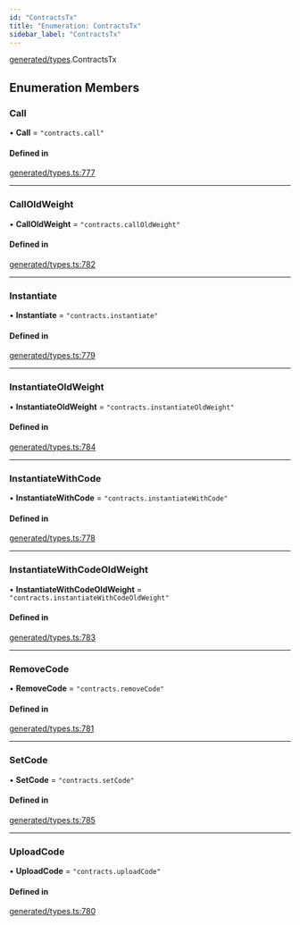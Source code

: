 ```yaml
---
id: "ContractsTx"
title: "Enumeration: ContractsTx"
sidebar_label: "ContractsTx"
---
```


[generated/types](../../../../modules/Generated/Types/Types.md).ContractsTx

## Enumeration Members

### Call

• **Call** = ``"contracts.call"``

#### Defined in

[generated/types.ts:777](https://github.com/PolymeshAssociation/polymesh-sdk/blob/fe2e6dd1d/src/generated/types.ts#L777)

___

### CallOldWeight

• **CallOldWeight** = ``"contracts.callOldWeight"``

#### Defined in

[generated/types.ts:782](https://github.com/PolymeshAssociation/polymesh-sdk/blob/fe2e6dd1d/src/generated/types.ts#L782)

___

### Instantiate

• **Instantiate** = ``"contracts.instantiate"``

#### Defined in

[generated/types.ts:779](https://github.com/PolymeshAssociation/polymesh-sdk/blob/fe2e6dd1d/src/generated/types.ts#L779)

___

### InstantiateOldWeight

• **InstantiateOldWeight** = ``"contracts.instantiateOldWeight"``

#### Defined in

[generated/types.ts:784](https://github.com/PolymeshAssociation/polymesh-sdk/blob/fe2e6dd1d/src/generated/types.ts#L784)

___

### InstantiateWithCode

• **InstantiateWithCode** = ``"contracts.instantiateWithCode"``

#### Defined in

[generated/types.ts:778](https://github.com/PolymeshAssociation/polymesh-sdk/blob/fe2e6dd1d/src/generated/types.ts#L778)

___

### InstantiateWithCodeOldWeight

• **InstantiateWithCodeOldWeight** = ``"contracts.instantiateWithCodeOldWeight"``

#### Defined in

[generated/types.ts:783](https://github.com/PolymeshAssociation/polymesh-sdk/blob/fe2e6dd1d/src/generated/types.ts#L783)

___

### RemoveCode

• **RemoveCode** = ``"contracts.removeCode"``

#### Defined in

[generated/types.ts:781](https://github.com/PolymeshAssociation/polymesh-sdk/blob/fe2e6dd1d/src/generated/types.ts#L781)

___

### SetCode

• **SetCode** = ``"contracts.setCode"``

#### Defined in

[generated/types.ts:785](https://github.com/PolymeshAssociation/polymesh-sdk/blob/fe2e6dd1d/src/generated/types.ts#L785)

___

### UploadCode

• **UploadCode** = ``"contracts.uploadCode"``

#### Defined in

[generated/types.ts:780](https://github.com/PolymeshAssociation/polymesh-sdk/blob/fe2e6dd1d/src/generated/types.ts#L780)
